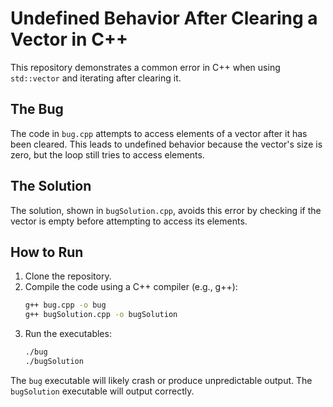 # Undefined Behavior After Clearing a Vector in C++
This repository demonstrates a common error in C++ when using `std::vector` and iterating after clearing it.

## The Bug
The code in `bug.cpp` attempts to access elements of a vector after it has been cleared. This leads to undefined behavior because the vector's size is zero, but the loop still tries to access elements.

## The Solution
The solution, shown in `bugSolution.cpp`, avoids this error by checking if the vector is empty before attempting to access its elements.

## How to Run
1. Clone the repository.
2. Compile the code using a C++ compiler (e.g., g++):
   ```bash
   g++ bug.cpp -o bug
   g++ bugSolution.cpp -o bugSolution
   ```
3. Run the executables:
   ```bash
   ./bug
   ./bugSolution
   ```
The `bug` executable will likely crash or produce unpredictable output. The `bugSolution` executable will output correctly.